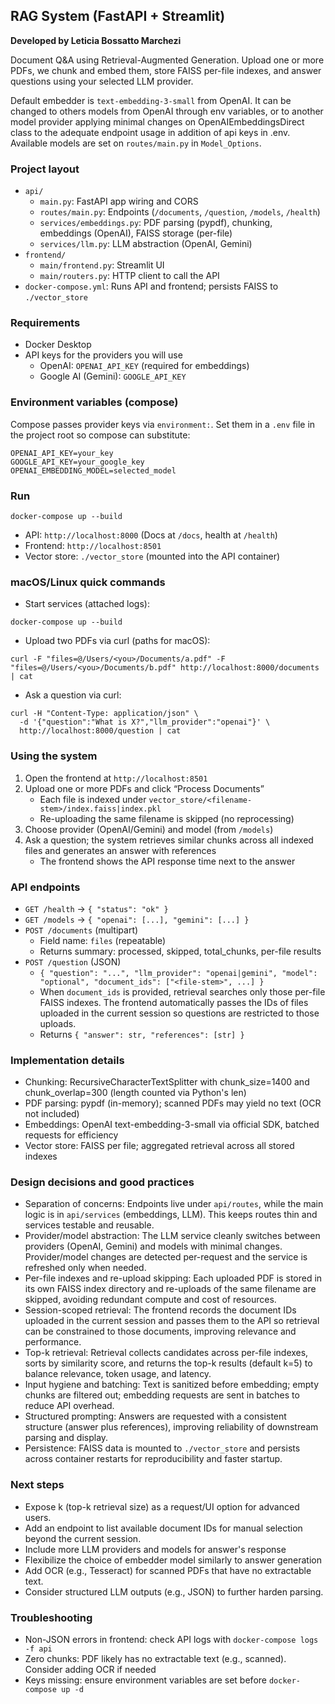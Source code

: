 ## RAG System (FastAPI + Streamlit)
**Developed by Leticia Bossatto Marchezi**

Document Q&A using Retrieval-Augmented Generation. Upload one or more PDFs, we chunk and embed them, store FAISS per-file indexes, and answer questions using your selected LLM provider.


Default embedder is `text-embedding-3-small` from OpenAI. It can be changed to others models from OpenAI through env variables, or to another model provider applying minimal changes on OpenAIEmbeddingsDirect class to the adequate endpoint usage in addition of api keys in .env.
Available models are set on `routes/main.py` in `Model_Options`.  

### Project layout
- `api/`
  - `main.py`: FastAPI app wiring and CORS
  - `routes/main.py`: Endpoints (`/documents`, `/question`, `/models`, `/health`)
  - `services/embeddings.py`: PDF parsing (pypdf), chunking, embeddings (OpenAI), FAISS storage (per-file)
  - `services/llm.py`: LLM abstraction (OpenAI, Gemini)
- `frontend/`
  - `main/frontend.py`: Streamlit UI
  - `main/routers.py`: HTTP client to call the API
- `docker-compose.yml`: Runs API and frontend; persists FAISS to `./vector_store`

### Requirements
- Docker Desktop
- API keys for the providers you will use
  - OpenAI: `OPENAI_API_KEY` (required for embeddings)
  - Google AI (Gemini): `GOOGLE_API_KEY`


### Environment variables (compose)
Compose passes provider keys via `environment:`. Set them in a `.env` file in the project root so compose can substitute:

```
OPENAI_API_KEY=your_key
GOOGLE_API_KEY=your_google_key
OPENAI_EMBEDDING_MODEL=selected_model
```

### Run
```
docker-compose up --build
```

- API: `http://localhost:8000` (Docs at `/docs`, health at `/health`)
- Frontend: `http://localhost:8501`
- Vector store: `./vector_store` (mounted into the API container)

### macOS/Linux quick commands
- Start services (attached logs):
```
docker-compose up --build
```
- Upload two PDFs via curl (paths for macOS):
```
curl -F "files=@/Users/<you>/Documents/a.pdf" -F "files=@/Users/<you>/Documents/b.pdf" http://localhost:8000/documents | cat
```
- Ask a question via curl:
```
curl -H "Content-Type: application/json" \
  -d '{"question":"What is X?","llm_provider":"openai"}' \
  http://localhost:8000/question | cat
```

### Using the system
1) Open the frontend at `http://localhost:8501`
2) Upload one or more PDFs and click “Process Documents”
   - Each file is indexed under `vector_store/<filename-stem>/index.faiss|index.pkl`
   - Re-uploading the same filename is skipped (no reprocessing)
3) Choose provider (OpenAI/Gemini) and model (from `/models`)
4) Ask a question; the system retrieves similar chunks across all indexed files and generates an answer with references
   - The frontend shows the API response time next to the answer

### API endpoints
- `GET /health` → `{ "status": "ok" }`
- `GET /models` → `{ "openai": [...], "gemini": [...] }`
- `POST /documents` (multipart)
  - Field name: `files` (repeatable)
  - Returns summary: processed, skipped, total_chunks, per-file results
- `POST /question` (JSON)
  - `{ "question": "...", "llm_provider": "openai|gemini", "model": "optional", "document_ids": ["<file-stem>", ...] }`
  - When `document_ids` is provided, retrieval searches only those per-file FAISS indexes. The frontend automatically passes the IDs of files uploaded in the current session so questions are restricted to those uploads.
  - Returns `{ "answer": str, "references": [str] }`

### Implementation details
- Chunking: RecursiveCharacterTextSplitter with chunk_size=1400 and chunk_overlap=300 (length counted via Python's len)
- PDF parsing: pypdf (in-memory); scanned PDFs may yield no text (OCR not included)
- Embeddings: OpenAI text-embedding-3-small via official SDK, batched requests for efficiency
- Vector store: FAISS per file; aggregated retrieval across all stored indexes

### Design decisions and good practices
- Separation of concerns: Endpoints live under `api/routes`, while the main logic is in `api/services` (embeddings, LLM). This keeps routes thin and services testable and reusable.
- Provider/model abstraction: The LLM service cleanly switches between providers (OpenAI, Gemini) and models with minimal changes. Provider/model changes are detected per-request and the service is refreshed only when needed.
- Per-file indexes and re-upload skipping: Each uploaded PDF is stored in its own FAISS index directory and re-uploads of the same filename are skipped, avoiding redundant compute and cost of resources.
- Session-scoped retrieval: The frontend records the document IDs uploaded in the current session and passes them to the API so retrieval can be constrained to those documents, improving relevance and performance.
- Top-k retrieval: Retrieval collects candidates across per-file indexes, sorts by similarity score, and returns the top-k results (default k=5) to balance relevance, token usage, and latency.
- Input hygiene and batching: Text is sanitized before embedding; empty chunks are filtered out; embedding requests are sent in batches to reduce API overhead.
- Structured prompting: Answers are requested with a consistent structure (answer plus references), improving reliability of downstream parsing and display.
- Persistence: FAISS data is mounted to `./vector_store` and persists across container restarts for reproducibility and faster startup.

### Next steps
- Expose k (top-k retrieval size) as a request/UI option for advanced users.
- Add an endpoint to list available document IDs for manual selection beyond the current session.
- Include more LLM providers and models for answer's response
- Flexibilize the choice of embedder model similarly to answer generation 
- Add OCR (e.g., Tesseract) for scanned PDFs that have no extractable text.
- Consider structured LLM outputs (e.g., JSON) to further harden parsing.

### Troubleshooting
- Non-JSON errors in frontend: check API logs with `docker-compose logs -f api`
- Zero chunks: PDF likely has no extractable text (e.g., scanned). Consider adding OCR if needed
- Keys missing: ensure environment variables are set before `docker-compose up -d`


